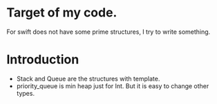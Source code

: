 # Target of my code.
For swift does not have some prime structures, I try to write something.

# Introduction
 * Stack and Queue are the structures with template.
 * priority_queue is min heap just for Int. But it is easy to change other types.
 


